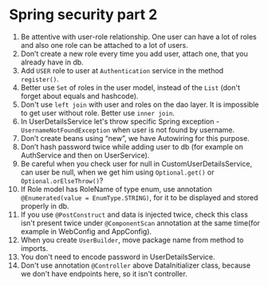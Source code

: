 # Spring security part 2

1. Be attentive with user-role relationship. One user can have a lot of roles and also one role can be attached to a lot of users.
1. Don’t create a new role every time you add user, attach one, that you already have in db.
1. Add `USER` role to user at `Authentication` service in the method `register()`.
1. Better use `Set` of roles in the user model, instead of the `List` (don't forget about equals and hashcode).
1. Don't use `left join` with user and roles on the dao layer. It is impossible to get user without role. Better use `inner join`.
1. In UserDetailsService let's throw specific Spring exception - `UsernameNotFoundException` when user is not found by username.
1. Don’t create beans using “new”, we have Autowiring for this purpose.
1. Don’t hash password twice while adding user to db (for example on AuthService and then on UserService).
1. Be careful when you check user for null in CustomUserDetailsService, can user be null, when we get him using `Optional.get()` or `Optional.orElseThrow()`?
1. If Role model has RoleName of type enum, use annotation `@Enumerated(value = EnumType.STRING)`, for it
   to be displayed and stored properly in db.
1. If you use `@PostConstruct` and data is injected twice, check this class isn't present twice under
   `@ComponentScan` annotation at the same time(for example in WebConfig and AppConfig).
1. When you create `UserBuilder`, move package name from method to imports.
1. You don't need to encode password in UserDetailsService.
1. Don't use annotation `@Controller` above DataInitializer class, because we don't have endpoints here, so it isn't controller.
